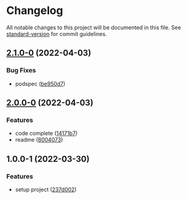 # Changelog

All notable changes to this project will be documented in this file. See [standard-version](https://github.com/conventional-changelog/standard-version) for commit guidelines.

## [2.1.0-0](https://github.com/jinsikui/xAPI/compare/v2.0.0-0...v2.1.0-0) (2022-04-03)


### Bug Fixes

* podspec ([be950d7](https://github.com/jinsikui/xAPI/commit/be950d797fe9530ab77c55d116304cddda8993ad))

## [2.0.0-0](https://github.com/jinsikui/xAPI/compare/v1.0.0-1...v2.0.0-0) (2022-04-03)


### Features

* code complete ([14171b7](https://github.com/jinsikui/xAPI/commit/14171b7c319794ec916f7243c804e262aecc4b44))
* readme ([8004073](https://github.com/jinsikui/xAPI/commit/8004073c35c06f51c378da032ac79e538c77e499))

## 1.0.0-1 (2022-03-30)


### Features

* setup project ([237d002](https://github.com/jinsikui/xAPI/commit/237d00295e04f6a937ee0fdd6091d0b4be705dcf))
